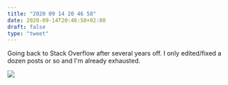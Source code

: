 ```yaml
---
title: "2020 09 14 20 46 58"
date: 2020-09-14T20:46:58+02:00
draft: false
type: "tweet"
---
```

Going back to Stack Overflow after several years off. I only edited/fixed a dozen posts or so and I'm already exhausted.

![](/img/2020-09-14-19-55-15.png)
